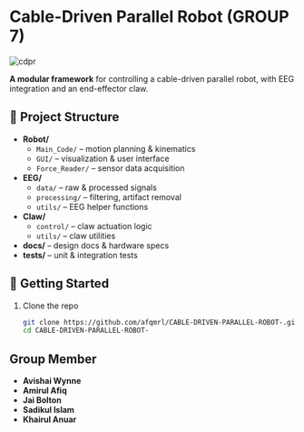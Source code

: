 # Cable-Driven Parallel Robot (GROUP 7)

![cdpr](https://github.com/user-attachments/assets/b988b011-0617-4479-93ce-cf66e94fe6da)

**A modular framework** for controlling a cable-driven parallel robot, with EEG integration and an end-effector claw.

## 📂 Project Structure

- **Robot/**  
  - `Main_Code/` – motion planning & kinematics  
  - `GUI/` – visualization & user interface  
  - `Force_Reader/` – sensor data acquisition  
- **EEG/**  
  - `data/` – raw & processed signals  
  - `processing/` – filtering, artifact removal  
  - `utils/` – EEG helper functions  
- **Claw/**  
  - `control/` – claw actuation logic  
  - `utils/` – claw utilities  
- **docs/** – design docs & hardware specs  
- **tests/** – unit & integration tests  

## 🚀 Getting Started

1. Clone the repo  
   ```bash
   git clone https://github.com/afqmrl/CABLE-DRIVEN-PARALLEL-ROBOT-.git
   cd CABLE-DRIVEN-PARALLEL-ROBOT-

## Group Member
- **Avishai Wynne**
- **Amirul Afiq**
- **Jai Bolton**
- **Sadikul Islam**
- **Khairul Anuar**

